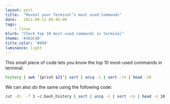 ```yaml
---
layout: post
title:  "Reveal your Terminal’s most used Commands"
date:   2011-09-11 09:45:00
tags:
    - linux
blurb: "Check top 10 most-used commands in terminal"
theme: '#363C40'
title_color: '#999'
luminance: light
---
```


This small piece of code lets you know the top 10 most-used commands in terminal.

```bash
history | awk ‘{print $2}’| sort | uniq -c | sort -rn | head -10
```

We can also do the same using the following code:

```bash
cut -d\  -f 1 ~/.bash_history | sort | uniq -c | sort -rn | head -n 10 | sed ‘s/.*/  &/g’
```
